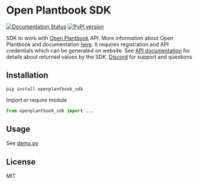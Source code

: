 # Open Plantbook SDK

[![Documentation Status](https://readthedocs.org/projects/openplantbook-sdk/badge/?version=latest)](https://openplantbook-sdk.readthedocs.io/en/latest/?badge=latest)
[![PyPI version](https://badge.fury.io/py/openplantbook-sdk.svg)](https://badge.fury.io/py/openplantbook-sdk)

SDK to work with [Open Plantbook](https://open.plantbook.io) API. More information about Open Plantbook and documentation [here](https://github.com/slaxor505/OpenPlantbook-client).
It requires registration and API credentials which can be generated on website.
See [API documentation](https://documenter.getpostman.com/view/12627470/TVsxBRjD) for details about returned values by the SDK.
[Discord](https://discord.gg/dguPktq9Zh) for support and questions 

## Installation

```shell
pip install openplantbook_sdk
```

Import or require module
```python
from openplantbook_sdk import ...
```

## Usage

See [demo.py](demo.py)


## License
MIT
